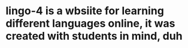 # lingo-4 is a wbsiite for learning different languages online, it was created with students in mind, duh
